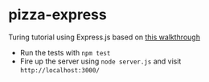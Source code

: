 # pizza-express
Turing tutorial using Express.js based on [this walkthrough](https://github.com/turingschool-examples/pizza-express)

* Run the tests with `npm test`
* Fire up the server using `node server.js` and visit `http://localhost:3000/`
